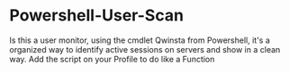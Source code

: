# Powershell-User-Scan
Is this a user monitor, using the cmdlet Qwinsta from Powershell, it's a organized way to identify active sessions on servers and show in a clean way. Add the script on your Profile to do like a Function
